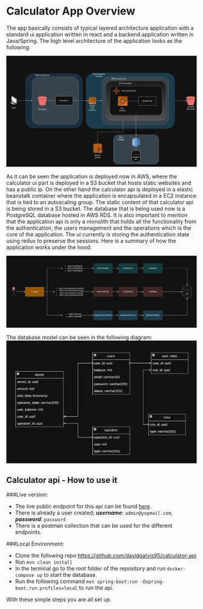 # Calculator App Overview

The app basically consists of typical layered architecture application with a standard ui application written in react and a backend application written in Java/Spring. The high level architecture of the application looks as the following:

![Diagram](src/main/resources/images/high_level_arch.png)

As it can be seen the application is deployed now in AWS, where the calculator ui part is deployed in a S3 bucket that hosts static websites and has a public ip. On the other hand the calculator api is deployed in a elastic beanstalk container where the application is encapsulated in a EC2 instance that is tied to an autoscaling group. The static content of that calculator api is being stored in a S3 bucket. The database that is being used now is a PostgreSQL database hosted in AWS RDS. It is also important to mention that the application api is only a monolith that holds all the functionality from the authentication, the users management and the operations which is the core of the application. The ui currently is storing the authentication state using redux to preserve the sessions. Here is a summary of how the application works under the hood:

![Diagram](src/main/resources/images/components_relationship.png)


The database model can be seen in the following diagram:
![Diagram](src/main/resources/images/model_design.png)


## Calculator api - How to use it
###Live version:
* The live public endpoint for this api can be found [here](http://caculator-app-env.eba-zjmug9a6.us-east-1.elasticbeanstalk.com).
* There is already a user created; **_username_**: `admin@yopmail.com`, **_password_**: `password`
* There is a postman collection that can be used for the different endpoints.

###Local Environment:
* Clone the following repo https://github.com/davidgalvis95/calculator-api
* Run `mvn clean install`
* In the terminal go to the root folder of the repository and run `docker-compose up` to start the database.
* Run the following command `mvn spring-boot:run -Dspring-boot.run.profiles=local` to run the api.

With these simple steps you are all set up.




